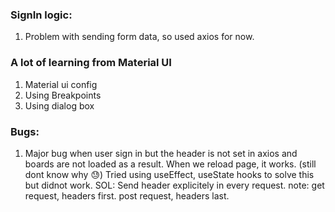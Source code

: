 
### SignIn logic:
1) Problem with sending form data, so used axios for now.

### A lot of learning from Material UI
1) Material ui config
2) Using Breakpoints
3) Using dialog box



### Bugs: 
1) Major bug when user sign in but the header is not set in axios and boards are not loaded as a result. When we reload page, it works. (still dont know why 😓)
    Tried using useEffect, useState hooks to solve this but didnot work.
        SOL: Send header explicitely in every request. 
         note: get request, headers first.
               post request, headers last.

